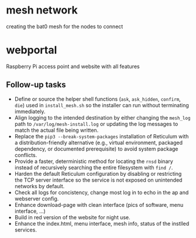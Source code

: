 # mesh network
creating the bat0 mesh for the nodes to connect

# webportal
Raspberry Pi access point and website with all features

## Follow-up tasks

* Define or source the helper shell functions (`ask`, `ask_hidden`, `confirm`, `die`) used in `install_mesh.sh` so the installer can run without terminating immediately.
* Align logging to the intended destination by either changing the `mesh_log` path to `/var/log/mesh-install.log` or updating the log messages to match the actual file being written.
* Replace the `pip3 --break-system-packages` installation of Reticulum with a distribution-friendly alternative (e.g., virtual environment, packaged dependency, or documented prerequisite) to avoid system package conflicts.
* Provide a faster, deterministic method for locating the `rnsd` binary instead of recursively searching the entire filesystem with `find /`.
* Harden the default Reticulum configuration by disabling or restricting the TCP server interface so the service is not exposed on unintended networks by default.
* Check all logs for concistency, change most log in to echo in the ap and webserver config.
* Enhance download-page with clean interface (pics of software, menu interface, ...)
* Build in red version of the website for night use.
* Enhance the index.html, menu interface, mesh info, status of the instlled services.